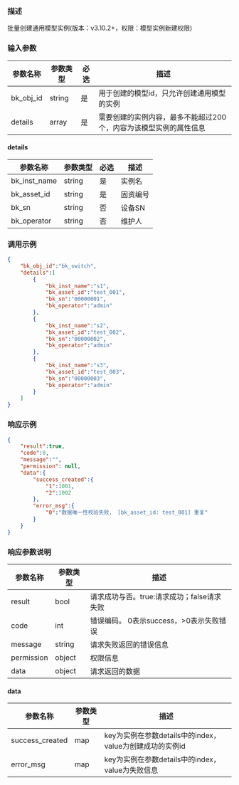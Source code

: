 ### 描述

批量创建通用模型实例(版本：v3.10.2+，权限：模型实例新建权限)

### 输入参数

| 参数名称      | 参数类型   | 必选 | 描述                                 |
|-----------|--------|----|------------------------------------|
| bk_obj_id | string | 是  | 用于创建的模型id，只允许创建通用模型的实例             |
| details   | array  | 是  | 需要创建的实例内容，最多不能超过200个，内容为该模型实例的属性信息 |

#### details

| 参数名称         | 参数类型   | 必选 | 描述   |
|--------------|--------|----|------|
| bk_inst_name | string | 是  | 实例名  |
| bk_asset_id  | string | 是  | 固资编号 |
| bk_sn        | string | 否  | 设备SN |
| bk_operator  | string | 否  | 维护人  |

### 调用示例

```json
{
    "bk_obj_id":"bk_switch",
    "details":[
        {
            "bk_inst_name":"s1",
            "bk_asset_id":"test_001",
            "bk_sn":"00000001",
            "bk_operator":"admin"
        },
        {
            "bk_inst_name":"s2",
            "bk_asset_id":"test_002",
            "bk_sn":"00000002",
            "bk_operator":"admin"
        },
        {
            "bk_inst_name":"s3",
            "bk_asset_id":"test_003",
            "bk_sn":"00000003",
            "bk_operator":"admin"
        }
    ]
}
```

### 响应示例

```json
{
    "result":true,
    "code":0,
    "message":"",
    "permission": null,
    "data":{
        "success_created":{
            "1":1001,
            "2":1002
        },
        "error_msg":{
            "0":"数据唯一性校验失败， [bk_asset_id: test_001] 重复"
        }
    }
}
```

### 响应参数说明

| 参数名称       | 参数类型   | 描述                         |
|------------|--------|----------------------------|
| result     | bool   | 请求成功与否。true:请求成功；false请求失败 |
| code       | int    | 错误编码。 0表示success，>0表示失败错误  |
| message    | string | 请求失败返回的错误信息                |
| permission | object | 权限信息                       |
| data       | object | 请求返回的数据                    |

#### data

| 参数名称            | 参数类型 | 描述                                      |
|-----------------|------|-----------------------------------------|
| success_created | map  | key为实例在参数details中的index，value为创建成功的实例id |
| error_msg       | map  | key为实例在参数details中的index，value为失败信息      |
